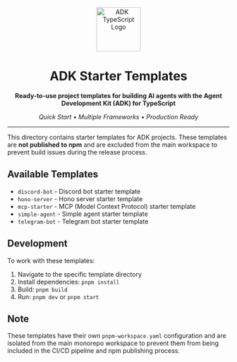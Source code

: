 <div align="center">

<img src="https://files.catbox.moe/vumztw.png" alt="ADK TypeScript Logo" width="100" />

<br/>

# ADK Starter Templates

**Ready-to-use project templates for building AI agents with the Agent Development Kit (ADK) for TypeScript**

*Quick Start • Multiple Frameworks • Production Ready*

---

</div>

This directory contains starter templates for ADK projects. These templates are **not published to npm** and are excluded from the main workspace to prevent build issues during the release process.

## Available Templates

- `discord-bot` - Discord bot starter template
- `hono-server` - Hono server starter template  
- `mcp-starter` - MCP (Model Context Protocol) starter template
- `simple-agent` - Simple agent starter template
- `telegram-bot` - Telegram bot starter template

## Development

To work with these templates:

1. Navigate to the specific template directory
2. Install dependencies: `pnpm install`
3. Build: `pnpm build`
4. Run: `pnpm dev` or `pnpm start`

## Note

These templates have their own `pnpm-workspace.yaml` configuration and are isolated from the main monorepo workspace to prevent them from being included in the CI/CD pipeline and npm publishing process.
